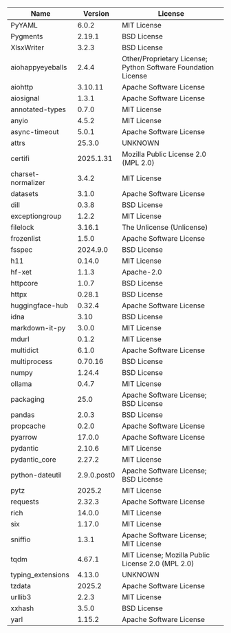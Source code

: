 | Name               | Version     | License                                                       |
|--------------------|-------------|---------------------------------------------------------------|
| PyYAML             | 6.0.2       | MIT License                                                   |
| Pygments           | 2.19.1      | BSD License                                                   |
| XlsxWriter         | 3.2.3       | BSD License                                                   |
| aiohappyeyeballs   | 2.4.4       | Other/Proprietary License; Python Software Foundation License |
| aiohttp            | 3.10.11     | Apache Software License                                       |
| aiosignal          | 1.3.1       | Apache Software License                                       |
| annotated-types    | 0.7.0       | MIT License                                                   |
| anyio              | 4.5.2       | MIT License                                                   |
| async-timeout      | 5.0.1       | Apache Software License                                       |
| attrs              | 25.3.0      | UNKNOWN                                                       |
| certifi            | 2025.1.31   | Mozilla Public License 2.0 (MPL 2.0)                          |
| charset-normalizer | 3.4.2       | MIT License                                                   |
| datasets           | 3.1.0       | Apache Software License                                       |
| dill               | 0.3.8       | BSD License                                                   |
| exceptiongroup     | 1.2.2       | MIT License                                                   |
| filelock           | 3.16.1      | The Unlicense (Unlicense)                                     |
| frozenlist         | 1.5.0       | Apache Software License                                       |
| fsspec             | 2024.9.0    | BSD License                                                   |
| h11                | 0.14.0      | MIT License                                                   |
| hf-xet             | 1.1.3       | Apache-2.0                                                    |
| httpcore           | 1.0.7       | BSD License                                                   |
| httpx              | 0.28.1      | BSD License                                                   |
| huggingface-hub    | 0.32.4      | Apache Software License                                       |
| idna               | 3.10        | BSD License                                                   |
| markdown-it-py     | 3.0.0       | MIT License                                                   |
| mdurl              | 0.1.2       | MIT License                                                   |
| multidict          | 6.1.0       | Apache Software License                                       |
| multiprocess       | 0.70.16     | BSD License                                                   |
| numpy              | 1.24.4      | BSD License                                                   |
| ollama             | 0.4.7       | MIT License                                                   |
| packaging          | 25.0        | Apache Software License; BSD License                          |
| pandas             | 2.0.3       | BSD License                                                   |
| propcache          | 0.2.0       | Apache Software License                                       |
| pyarrow            | 17.0.0      | Apache Software License                                       |
| pydantic           | 2.10.6      | MIT License                                                   |
| pydantic_core      | 2.27.2      | MIT License                                                   |
| python-dateutil    | 2.9.0.post0 | Apache Software License; BSD License                          |
| pytz               | 2025.2      | MIT License                                                   |
| requests           | 2.32.3      | Apache Software License                                       |
| rich               | 14.0.0      | MIT License                                                   |
| six                | 1.17.0      | MIT License                                                   |
| sniffio            | 1.3.1       | Apache Software License; MIT License                          |
| tqdm               | 4.67.1      | MIT License; Mozilla Public License 2.0 (MPL 2.0)             |
| typing_extensions  | 4.13.0      | UNKNOWN                                                       |
| tzdata             | 2025.2      | Apache Software License                                       |
| urllib3            | 2.2.3       | MIT License                                                   |
| xxhash             | 3.5.0       | BSD License                                                   |
| yarl               | 1.15.2      | Apache Software License                                       |
